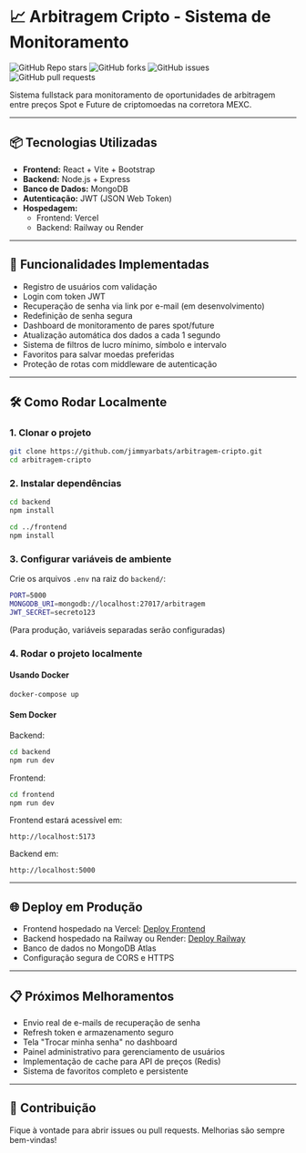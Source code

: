 # 📈 Arbitragem Cripto - Sistema de Monitoramento

![GitHub Repo stars](https://img.shields.io/github/stars/SEUUSUARIO/arbitragem-cripto?style=social)
![GitHub forks](https://img.shields.io/github/forks/SEUUSUARIO/arbitragem-cripto?style=social)
![GitHub issues](https://img.shields.io/github/issues/SEUUSUARIO/arbitragem-cripto)
![GitHub pull requests](https://img.shields.io/github/issues-pr/SEUUSUARIO/arbitragem-cripto)

Sistema fullstack para monitoramento de oportunidades de arbitragem entre preços Spot e Future de criptomoedas na corretora MEXC.

---

## 📦 Tecnologias Utilizadas

- **Frontend:** React + Vite + Bootstrap
- **Backend:** Node.js + Express
- **Banco de Dados:** MongoDB
- **Autenticação:** JWT (JSON Web Token)
- **Hospedagem:**
  - Frontend: Vercel
  - Backend: Railway ou Render

---

## 🚀 Funcionalidades Implementadas

- Registro de usuários com validação
- Login com token JWT
- Recuperação de senha via link por e-mail (em desenvolvimento)
- Redefinição de senha segura
- Dashboard de monitoramento de pares spot/future
- Atualização automática dos dados a cada 1 segundo
- Sistema de filtros de lucro mínimo, símbolo e intervalo
- Favoritos para salvar moedas preferidas
- Proteção de rotas com middleware de autenticação

---

## 🛠 Como Rodar Localmente

### 1. Clonar o projeto

```bash
git clone https://github.com/jimmyarbats/arbitragem-cripto.git
cd arbitragem-cripto
```

### 2. Instalar dependências

```bash
cd backend
npm install

cd ../frontend
npm install
```

### 3. Configurar variáveis de ambiente

Crie os arquivos `.env` na raiz do `backend/`:

```bash
PORT=5000
MONGODB_URI=mongodb://localhost:27017/arbitragem
JWT_SECRET=secreto123
```

(Para produção, variáveis separadas serão configuradas)

### 4. Rodar o projeto localmente

#### Usando Docker

```bash
docker-compose up
```

#### Sem Docker

Backend:
```bash
cd backend
npm run dev
```

Frontend:
```bash
cd frontend
npm run dev
```

Frontend estará acessível em:
```
http://localhost:5173
```
Backend em:
```
http://localhost:5000
```

---

## 🌐 Deploy em Produção

- Frontend hospedado na Vercel: [Deploy Frontend](https://vercel.com/)
- Backend hospedado na Railway ou Render: [Deploy Railway](https://railway.app/)
- Banco de dados no MongoDB Atlas
- Configuração segura de CORS e HTTPS

---

## 📋 Próximos Melhoramentos

- Envio real de e-mails de recuperação de senha
- Refresh token e armazenamento seguro
- Tela "Trocar minha senha" no dashboard
- Painel administrativo para gerenciamento de usuários
- Implementação de cache para API de preços (Redis)
- Sistema de favoritos completo e persistente

---

## 🤝 Contribuição

Fique à vontade para abrir issues ou pull requests. Melhorias são sempre bem-vindas!


